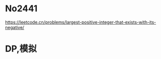 # No2441

https://leetcode.cn/problems/largest-positive-integer-that-exists-with-its-negative/

# DP,模拟
